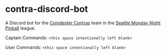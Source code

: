# contra-discord-bot

A Discord bot for the [Coindexter Contras](https://www.mondaynightpinball.com/teams/CDC) team in the [Seattle Monday Night Pinball](https://www.mondaynightpinball.com/) league.

Captain Commands:
`<this space intentionally left blank>`

User Commands:
`<this space intentionally left blank>`

